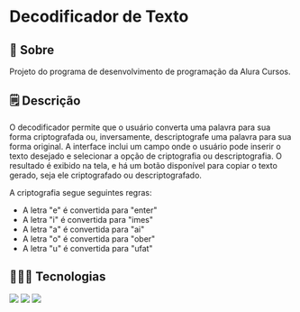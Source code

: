 <h1>Decodificador de Texto</h1>

<h2>🔖 Sobre</h2>
<p>Projeto do programa de desenvolvimento de programação da Alura Cursos.</p>

## 🗒️ Descrição

O decodificador permite que o usuário converta uma palavra para sua forma criptografada ou, inversamente, descriptografe uma palavra para sua forma original. A interface inclui um campo onde o usuário pode inserir o texto desejado e selecionar a opção de criptografia ou descriptografia. O resultado é exibido na tela, e há um botão disponível para copiar o texto gerado, seja ele criptografado ou descriptografado.

A criptografia segue seguintes regras:

* A letra "e" é convertida para "enter"
* A letra "i" é convertida para "imes"
* A letra "a" é convertida para "ai"
* A letra "o" é convertida para "ober"
* A letra "u" é convertida para "ufat"

  
## 👨🏽‍💻 Tecnologias
<div>
  <img src="https://img.shields.io/badge/HTML-239120?style=for-the-badge&logo=html5&logoColor=white">
  <img src="https://img.shields.io/badge/CSS-239120?&style=for-the-badge&logo=css3&logoColor=white">
  <img src="https://img.shields.io/badge/JavaScript-F7DF1E?style=for-the-badge&logo=javascript&logoColor=black">
</div>
